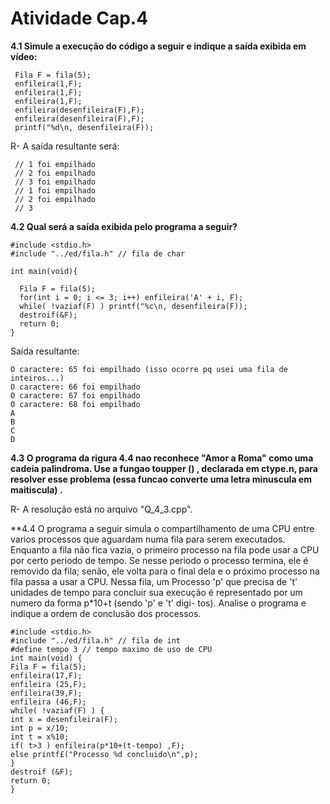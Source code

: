 # Atividade Cap.4

**4.1 Simule a execução do código a seguir e indique a saída exibida em vídeo:**
```
 Fila F = fila(5);
 enfileira(1,F);
 enfileira(1,F);
 enfileira(1,F);
 enfileira(desenfileira(F),F);
 enfileira(desenfileira(F),F);
 printf("%d\n, desenfileira(F));
 ```
R- A saída resultante será: 
 ```
  // 1 foi empilhado
  // 2 foi empilhado
  // 3 foi empilhado
  // 1 foi empilhado
  // 2 foi empilhado
  // 3
  ```
  **4.2 Qual será a saída exibida pelo programa a seguir?**
  ```
  #include <stdio.h>
  #include "../ed/fila.h" // fila de char
  
  int main(void){
    
    Fila F = fila(5);
    for(int i = 0; i <= 3; i++) enfileira('A' + i, F);
    while( !vaziaf(F) ) printf("%c\n, desenfileira(F));
    destroif(&F);
    return 0;
  }
  ```
  Saída resultante: 
  ```
O caractere: 65 foi empilhado (isso ocorre pq usei uma fila de inteiros...)
O caractere: 66 foi empilhado
O caractere: 67 foi empilhado
O caractere: 68 foi empilhado
A
B
C
D
```

**4.3 O programa da rigura 4.4 nao reconhece "Amor a Roma" como uma cadeia palindroma. Use a fungao toupper ()                                              ,
declarada em ctype.n, para resolver esse problema (essa funcao converte uma letra minuscula em maitiscula)                                              .**

R- A resolução está no arquivo "Q_4_3.cpp".

**4.4 O programa a seguir simula o compartilhamento de uma CPU entre varios processos que aguardam numa fila 
para serem executados. Enquanto a fila não fica vazia, o primeiro processo na fila pode usar a CPU 
por certo periodo de tempo. Se nesse periodo o processo termina, ele é removido da fila; senão, ele volta para
o final dela e o próximo processo na fila passa a usar a CPU. Nessa fila, um Processo 'p' que precisa de 't' 
unidades de tempo para concluir sua execução é representado por um numero da forma p*10+t (sendo 'p' e 't' digi-
tos). Analise o programa e indique a ordem de conclusão dos processos.
 
 ```
 #include <stdio.h>
#include "../ed/fila.h" // fila de int
#define tempo 3 // tempo maximo de uso de CPU
int main(void) {
Fila F = fila(5);
enfileira(17,F);
enfileira (25,F);
enfileira(39,F);
enfileira (46,F);
while( !vaziaf(F) ) {
int x = desenfileira(F);
int p = x/10;
int t = x%10;
if( t>3 ) enfileira(p*10+(t-tempo) ,F);
else printf£("Processo %d concluido\n",p);
}
destroif (&F);
return 0;
}
```
